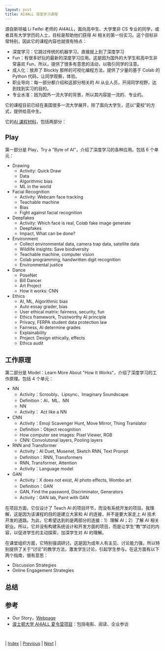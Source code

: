 ```yaml
---
layout: post
title: AI4ALL 深度学习课程
---
```


源自斯坦福 Li Feifei 老师的 AI4ALL，面向高中生、大学里非 CS 专业的同学，或者具有大学学历的人士，目标是帮助他们获得 AI 相关的第一份实习。这个目标非常特别，因此它的课程内容也就很有特点：

- 深度学习：它跳过传统的机器学习，直接就上到了深度学习
- Fun：有很多好玩的最新的深度学习应用。这是因为国外的大学生和高中生非常喜欢 Fun，所以，提供了很多有意思的活动，以吸引同学的注意。
- 成人化：放弃了 Blockly 那样的可视化编程方法，提供了少量的基于 Colab 的 Python 代码，让同学观察，体验。
- 职业导向：每一部分都介绍和这部分相关的 AI 从业人员，开阔同学视野，达到找到实习的目的。
- 专业水准：因为国外一流大学的背景，所以其内容是一流的、专业的。

它的课程目前已经在美国很多一流大学展开，除了面向大学生，还以“夏校”的方式，提供给高中生。

它的[AI 课程材料](https://ai-4-all.org/resources/)，包括两部分：

## Play

第一部分是 Play，Try a "Byte of AI"，介绍了深度学习的各种应用。包括 6 个单元：

- Drawing
  - Activity: Quick Draw
  - Data
  - Algorithmic bias
  - ML in the world
- Facial Recognition
  - Activity: Webcam face tracking
  - Teachable machine
  - Bias
  - Fight against facial recognition
- Deepfakes
  - Activity: Which face is real, Colab fake image generate
  - Deepfakes
  - Impact, What can be done?
- Environment
  - Collect environmental data, camera trap data, satellite data
  - Wildlife insights: Save biodiversity
  - Teachable machine, computer vision
  - Colab programming, handwritten digit recognition
  - Environmental justice
- Dance
  - PoseNet
  - Bill Dancer
  - Art Project
  - How it works: CNN
- Ethics
  - AI, ML, Algorithmic bias
  - Auto essay grader, bias
  - User ethical matrix: fairness, security, fun
  - Ethics framework, Trustworthy AI principle
  - Privacy, FERPA student data protection law
  - Fairness, AI determine grades
  - Explainability
  - Project: Design ethically, effects
  - Ethics audit

## 工作原理

第二部分是 Model：Learn More About "How It Works"，介绍了深度学习的工作原理。包括 4 个单元：

- NN
  - Activity：Scroobly、Lipsync、Imaginary Soundscape
  - Definition：AI、ML、NN
  - NN
  - Activity： Act like a NN
- CNN
  - Activity：Emoji Scavenger Hunt, Move Mirror, Thing Translator
  - Definition：Object recognition
  - How computer see images: Pixel Viewer, RGB
  - CNN: Convolutonal layers, Pooling layers
- RNN and Transformer
  - Activity：AI Duet, Musenet, Sketch RNN, Text Prompt
  - Definition：RNN, Transformers
  - RNN, Transformer, Attention
  - Activity：Language model
- GAN
  - Activity：X does not exist, AI photo effects, Wombo art
  - Definition：GAN
  - GAN, Find the password, Discriminator, Generators
  - Activity：GAN lab, Paint with GAN

在项目方面，它仅设计了 Teach AI 的项目环节，而没有系统开发的项目。我理解，这是因为该课程的目的是建立大家和 AI 的连接，并不是要大家走上 AI 技术开发的道路。为此，它希望达到的是两部分的连接：1）理解 AI；2）了解 AI 相关职业。所以，它并没有构建系统设计和开发方面的项目，而是让学生“教”学过的内容，以促进学生的主动探索，加深学生对 AI 的理解。

在课堂组织方面，它特别强调研讨。这是因为成年人有主见、讨论能力强，所以特别提供了关于“讨论”的教学方法，激发学生讨论，引起学生参与。在这方面有以下两个指南，很有意思：
- Discussion Strategies
- Online Engagement Strategies

## 总结


## 参考

- Our Story，[Webpage](https://ai-4-all.org/about/our-story/)
- [波士顿大学 AI4ALL 夏令营项目](https://www.bu.edu/lernet/AI4ALL/schedule.html)：包括电影、阅读、企业参访

<br/>

| [Index](./) | [Previous](10-experience-ai) | [Next](15-everyday-ai) |
